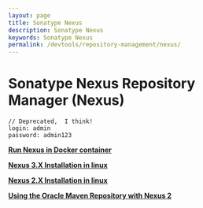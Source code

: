 ```yaml
---
layout: page
title: Sonatype Nexus
description: Sonatype Nexus
keywords: Sonatype Nexus
permalink: /devtools/repository-management/nexus/
---
```


# Sonatype Nexus Repository Manager (Nexus)

```
// Deprecated,  I think!
login: admin
password: admin123
```

<strong><a href="/devtools/repository-management/nexus/docker/">Run Nexus in Docker container</a></strong>

<strong><a href="/devtools/repository-management/nexus/3/installation-in-linux/">Nexus 3.X Installation in linux</a></strong>

<strong><a href="/devtools/repository-management/nexus/2/installation-in-linux/">Nexus 2.X Installation in linux</a></strong>

<strong><a href="/devtools/repository-management/nexus/2/using-the-oracle-maven-repository-with-nexus/">Using the Oracle Maven Repository with Nexus 2</a></strong>
